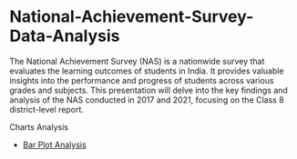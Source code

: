 # National-Achievement-Survey-Data-Analysis

The National Achievement Survey (NAS) is a nationwide survey that evaluates the learning outcomes of students in India. It provides valuable insights into the performance and progress of students across various grades and subjects. This presentation will delve into the key findings and analysis of the NAS conducted in 2017 and 2021, focusing on the Class 8 district-level report.

Charts Analysis
- [Bar Plot Analysis](https://github.com/Abhinay8506/National-Achievement-Survey-Data-Analysis/tree/main/Bar%20plot%20Analysis)
